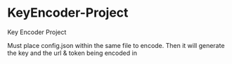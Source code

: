 # KeyEncoder-Project
Key Encoder Project


Must place config.json within the same file to encode. Then it will generate the key and the url & token being encoded in
